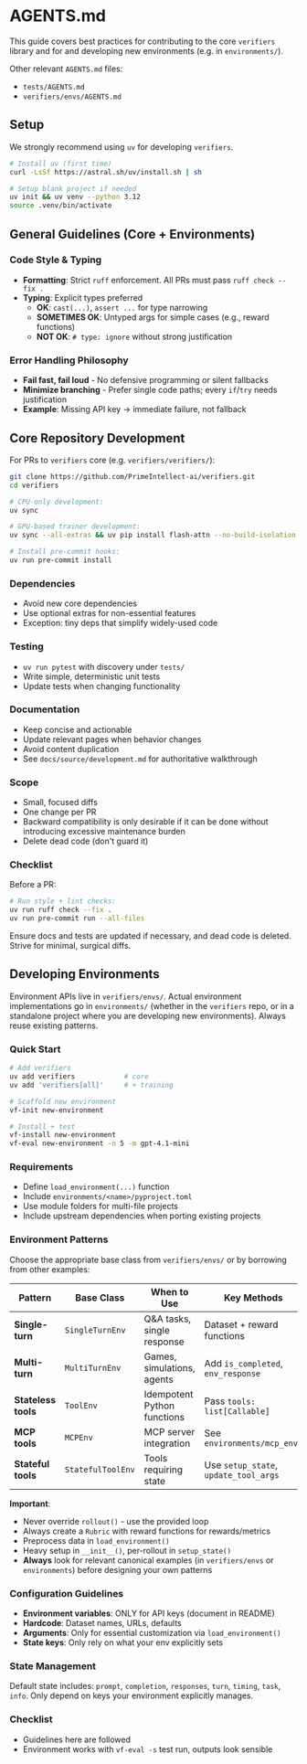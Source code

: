 # AGENTS.md

This guide covers best practices for contributing to the core `verifiers` library and for and developing new environments (e.g. in `environments/`).

Other relevant `AGENTS.md` files:
- `tests/AGENTS.md`
- `verifiers/envs/AGENTS.md`

## Setup

We strongly recommend using `uv` for developing `verifiers`.
```bash
# Install uv (first time)
curl -LsSf https://astral.sh/uv/install.sh | sh

# Setup blank project if needed
uv init && uv venv --python 3.12
source .venv/bin/activate
```

## General Guidelines (Core + Environments)

### Code Style & Typing
- **Formatting**: Strict `ruff` enforcement. All PRs must pass `ruff check --fix .`
- **Typing**: Explicit types preferred
  - **OK**: `cast(...)`, `assert ...` for type narrowing
  - **SOMETIMES OK**: Untyped args for simple cases (e.g., reward functions) 
  - **NOT OK**: `# type: ignore` without strong justification

### Error Handling Philosophy  
- **Fail fast, fail loud** - No defensive programming or silent fallbacks
- **Minimize branching** - Prefer single code paths; every `if`/`try` needs justification
- **Example**: Missing API key → immediate failure, not fallback

## Core Repository Development

For PRs to `verifiers` core (e.g. `verifiers/verifiers/`):
```bash
git clone https://github.com/PrimeIntellect-ai/verifiers.git
cd verifiers

# CPU-only development:
uv sync

# GPU-based trainer development:
uv sync --all-extras && uv pip install flash-attn --no-build-isolation

# Install pre-commit hooks:
uv run pre-commit install
```

### Dependencies
- Avoid new core dependencies
- Use optional extras for non-essential features
- Exception: tiny deps that simplify widely-used code

### Testing  
- `uv run pytest` with discovery under `tests/`
- Write simple, deterministic unit tests
- Update tests when changing functionality

### Documentation
- Keep concise and actionable
- Update relevant pages when behavior changes
- Avoid content duplication
- See `docs/source/development.md` for authoritative walkthrough

### Scope
- Small, focused diffs
- One change per PR
- Backward compatibility is only desirable if it can be done without introducing excessive maintenance burden
- Delete dead code (don't guard it)

### Checklist

Before a PR:

```bash
# Run style + lint checks:
uv run ruff check --fix .
uv run pre-commit run --all-files
```

Ensure docs and tests are updated if necessary, and dead code is deleted.  Strive for minimal, surgical diffs.

## Developing Environments

Environment APIs live in `verifiers/envs/`. Actual environment implementations go in `environments/` (whether in the `verifiers` repo, or in a standalone project where you are developing new environments). Always reuse existing patterns.

### Quick Start

```bash
# Add verifiers
uv add verifiers            # core
uv add 'verifiers[all]'     # + training

# Scaffold new environment
vf-init new-environment

# Install + test
vf-install new-environment
vf-eval new-environment -n 5 -m gpt-4.1-mini
```

### Requirements
- Define `load_environment(...)` function
- Include `environments/<name>/pyproject.toml`
- Use module folders for multi-file projects
- Include upstream dependencies when porting existing projects

### Environment Patterns

Choose the appropriate base class from `verifiers/envs/` or by borrowing from other examples:

| Pattern | Base Class | When to Use | Key Methods |
|---------|------------|-------------|-------------|
| **Single-turn** | `SingleTurnEnv` | Q&A tasks, single response | Dataset + reward functions |
| **Multi-turn** | `MultiTurnEnv` | Games, simulations, agents | Add `is_completed`, `env_response` |
| **Stateless tools** | `ToolEnv` | Idempotent Python functions | Pass `tools: list[Callable]` |
| **MCP tools** | `MCPEnv` | MCP server integration | See `environments/mcp_env/` |
| **Stateful tools** | `StatefulToolEnv` | Tools requiring state | Use `setup_state`, `update_tool_args` |

**Important**:
- Never override `rollout()` - use the provided loop
- Always create a `Rubric` with reward functions for rewards/metrics
- Preprocess data in `load_environment()`
- Heavy setup in `__init__()`, per-rollout in `setup_state()`
- **Always** look for relevant canonical examples (in `verifiers/envs` or `environments`) before designing your own patterns

### Configuration Guidelines

- **Environment variables**: ONLY for API keys (document in README)
- **Hardcode**: Dataset names, URLs, defaults  
- **Arguments**: Only for essential customization via `load_environment()`
- **State keys**: Only rely on what your env explicitly sets

### State Management
Default state includes: `prompt`, `completion`, `responses`, `turn`, `timing`, `task`, `info`. 
Only depend on keys your environment explicitly manages.


### Checklist
- Guidelines here are followed
- Environment works with `vf-eval -s` test run, outputs look sensible